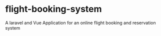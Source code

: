 # flight-booking-system
A laravel and Vue Application for an online flight booking and reservation system
